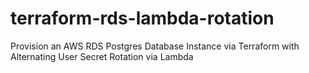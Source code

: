 # terraform-rds-lambda-rotation
Provision an AWS RDS Postgres Database Instance via Terraform with Alternating User Secret Rotation via Lambda
